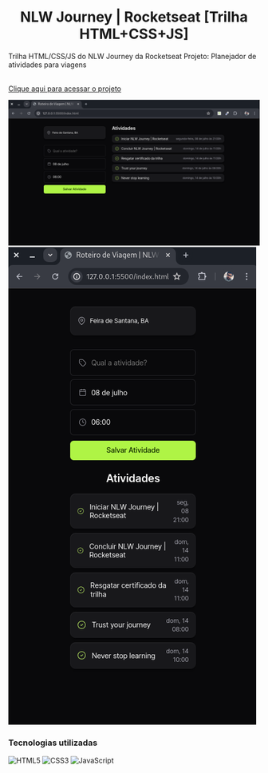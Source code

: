<h1 align="center"> NLW Journey | Rocketseat [Trilha HTML+CSS+JS] </h1>
Trilha HTML/CSS/JS do NLW Journey da Rocketseat
Projeto: Planejador de atividades para viagens
<br>
<br>

[Clique aqui para acessar o projeto](https://samuelcarneiro.github.io/calculadora-churrasco/)


![preview](./.github/screenshot-desktop-nlw-journey-htmlcssjs.png)
![preview](./.github/screenshot-mobile-nlw-journey-htmlcssjs.png)


### Tecnologias utilizadas
![HTML5](https://img.shields.io/badge/HTML5-E34F26?style=for-the-badge&logo=html5&logoColor=white)
![CSS3](https://img.shields.io/badge/CSS3-1572B6?style=for-the-badge&logo=css3&logoColor=white)
![JavaScript](https://img.shields.io/badge/JavaScript-F7DF1E?style=for-the-badge&logo=javascript&logoColor=black)

